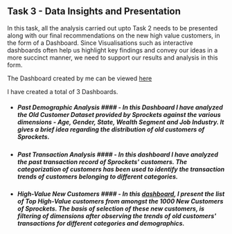 ## Task 3 - Data Insights and Presentation

In this task, all the analysis carried out upto Task 2 needs to be presented along with our final recommendations on the new high value customers, in the form of a Dashboard. Since Visualisations such as interactive dashboards often help us highlight key findings and convey our ideas in a more succinct manner, we need to support our results and analysis in this form.

The Dashboard created by me can be viewed [here](https://public.tableau.com/profile/karan.rakesh.gupta#!/vizhome/KPMG-DataAnalysisandInsights/PastDemographicAnalysis)

I have created a total of 3 Dashboards.

- ##### Past Demographic Analysis #### - In this Dashboard I have analyzed the Old Customer Dataset provided by Sprockets against the various dimensions - Age, Gender, State, Wealth Segment and Job Industry. It gives a brief idea regarding the distribution of old customers of Sprockets.

- ##### Past Transaction Analysis #### - In this dashboard I have analyzed the past transaction record of Sprockets' customers. The categorization of customers has been used to identify the transaction trends of customers belonging to different categories. 

- ##### High-Value New Customers #### - In this [dashboard](https://public.tableau.com/profile/karan.rakesh.gupta#!/vizhome/KPMG-DataAnalysisandInsights/PastDemographicAnalysis), I present the list of Top High-Value customers from amongst the 1000 New Customers of Sprockets. The basis of selection of these new customers, is filtering of dimensions after observing the trends of old customers' transactions for different categories and demographics. 
